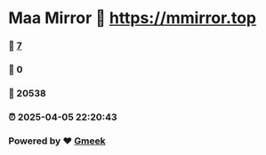 # Maa Mirror :link: https://mmirror.top 
### :page_facing_up: [7](https://mmirror.top/tag.html) 
### :speech_balloon: 0 
### :hibiscus: 20538 
### :alarm_clock: 2025-04-05 22:20:43 
### Powered by :heart: [Gmeek](https://github.com/Meekdai/Gmeek)
